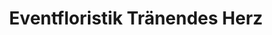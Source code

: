 ---
title: "Eventfloristik Tränendes Herz"
url: /freising/eventfloristik-traenendes-herz/
shop: Blumen
---